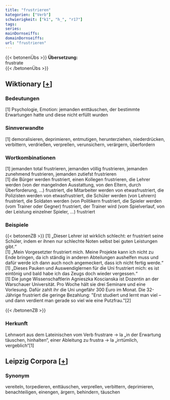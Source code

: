 ```yaml
---
title: "frustrieren"
kategorien: ["Verb"]
schwierigkeit: ["k1", "h_", "r17"]
tags:
series:
mainDornseiffs:
domainDornseiffs:
url: "frustrieren"
---
```


{{< betonenÜbs >}}
**Übersetzung:**  
frustrate  
{{< /betonenÜbs >}}

## Wiktionary [[+](https://de.wiktionary.org/wiki/frustrieren)]

### Bedeutungen
[1] Psychologie, Emotion: jemanden enttäuschen, der bestimmte Erwartungen hatte und diese nicht erfüllt wurden  

### Sinnverwandte
[1] demoralisieren, deprimieren, entmutigen, herunterziehen, niederdrücken, verbittern, verdrießen, verprellen, verunsichern, verärgern, überfordern  

### Wortkombinationen
[1] jemanden total frustrieren, jemanden völlig frustrieren, jemanden zunehmend frustrieren, jemanden zutiefst frustrieren  
[1] die Bürger werden frustriert, einen Kollegen frustrieren, die Lehrer werden (von der mangelnden Ausstattung, von den Eltern, durch Überforderung, …) frustriert, die Mitarbeiter werden von etwasfrustriert, die Polizisten werden von etwasfrustriert, die Schüler werden (von Lehrern) frustriert, die Soldaten werden (von Politikern frustriert, die Spieler werden (vom Trainer oder Gegner) frustriert, der Trainer wird (vom Spielverlauf, von der Leistung einzelner Spieler, …) frustriert  

### Beispiele
{{< betonenZB >}}
[1] „Dieser Lehrer ist wirklich schlecht: er frustriert seine Schüler, indem er ihnen nur schlechte Noten selbst bei guten Leistungen gibt.“  
[1] „Mein Vorgesetzter frustriert mich. Meine Projekte kann ich nicht zu Ende bringen, da ich ständig in anderen Abteilungen aushelfen muss und dafür werde ich dann auch noch angemeckert, dass ich nicht fertig werde.“  
[1] „Dieses Pauken und Auswendiglernen für die Uni frustriert mich: es ist eintönig und bald habe ich das Zeugs doch wieder vergessen.“  
[1] Die junge Wissenschaftlerin Agnieszka Koscianska ist Dozentin an der Warschauer Universität. Pro Woche hält sie drei Seminare und eine Vorlesung. Dafür zahlt ihr die Uni ungefähr 300 Euro im Monat. Die 32-Jährige frustriert die geringe Bezahlung: "Erst studiert und lernt man viel – und dann verdient man gerade so viel wie eine Putzfrau."[2]  

{{< /betonenZB >}}
### Herkunft
Lehnwort aus dem Lateinischen vom Verb frustrare → la „in der Erwartung täuschen, hinhalten“, einer Ableitung zu frustra → la „irrtümlich, vergeblich“[1]  


## Leipzig Corpora [[+](https://corpora.uni-leipzig.de/en/res?word=frustrieren&corpusId=deu_newscrawl-public_2018)]


### Synonym
vereiteln, torpedieren, enttäuschen, verprellen, verbittern, deprimieren, benachteiligen, einengen, ärgern, behindern, täuschen

